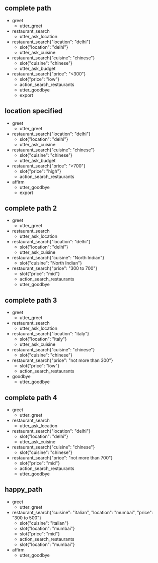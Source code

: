 ## complete path
* greet
    - utter_greet
* restaurant_search
    - utter_ask_location
* restaurant_search{"location": "delhi"}
    - slot{"location": "delhi"}
    - utter_ask_cuisine
* restaurant_search{"cuisine": "chinese"}
    - slot{"cuisine": "chinese"}
    - utter_ask_budget
* restaurant_search{"price": "<300"}
    - slot{"price": "low"}  
    - action_search_restaurants
    - utter_goodbye
    - export

## location specified
* greet
    - utter_greet
* restaurant_search{"location": "delhi"}
    - slot{"location": "delhi"}
    - utter_ask_cuisine
* restaurant_search{"cuisine": "chinese"}
    - slot{"cuisine": "chinese"}
    - utter_ask_budget
* restaurant_search{"price": ">700"}
    - slot{"price": "high"}
    - action_search_restaurants
* affirm
    - utter_goodbye
    - export

## complete path 2
* greet
    - utter_greet
* restaurant_search
    - utter_ask_location
* restaurant_search{"location": "delhi"}
    - slot{"location": "delhi"}
    - utter_ask_cuisine
* restaurant_search{"cuisine": "North Indian"}
    - slot{"cuisine": "North Indian"}
* restaurant_search{"price": "300 to 700"}
    - slot{"price": "mid"}
    - action_search_restaurants
    - utter_goodbye

## complete path 3
* greet
    - utter_greet
* restaurant_search
    - utter_ask_location
* restaurant_search{"location": "italy"}
    - slot{"location": "italy"}
	- utter_ask_cuisine
* restaurant_search{"cuisine": "chinese"}
    - slot{"cuisine": "chinese"}
* restaurant_search{"price": "not more than 300"}
    - slot{"price": "low"}
    - action_search_restaurants
* goodbye
    - utter_goodbye

## complete path 4
* greet
    - utter_greet
* restaurant_search
    - utter_ask_location
* restaurant_search{"location": "delhi"}
    - slot{"location": "delhi"}
    - utter_ask_cuisine
* restaurant_search{"cuisine": "chinese"}
    - slot{"cuisine": "chinese"}
* restaurant_search{"price": "not more than 700"}
    - slot{"price": "mid"}
    - action_search_restaurants
    - utter_goodbye
    
## happy_path
* greet
    - utter_greet
* restaurant_search{"cuisine": "italian", "location": "mumbai", "price": "300 to 500"}
    - slot{"cuisine": "italian"}
    - slot{"location": "mumbai"}
    - slot{"price": "mid"}
    - action_search_restaurants
    - slot{"location": "mumbai"}
* affirm
    - utter_goodbye
